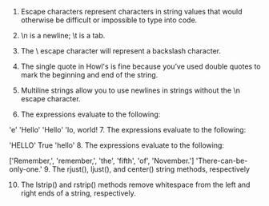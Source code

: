1. Escape characters represent characters in string values that would otherwise be difficult or impossible to type into code.

2. \n is a newline; \t is a tab.

3. The \\ escape character will represent a backslash character.

4. The single quote in Howl's is fine because you’ve used double quotes to mark the beginning and end of the string.

5. Multiline strings allow you to use newlines in strings without the \n escape character.

6. The expressions evaluate to the following:

'e'
'Hello'
'Hello'
'lo, world!
7. The expressions evaluate to the following:

'HELLO'
True
'hello'
8. The expressions evaluate to the following:

['Remember,', 'remember,', 'the', 'fifth', 'of', 'November.']
'There-can-be-only-one.'
9. The rjust(), ljust(), and center() string methods, respectively

10. The lstrip() and rstrip() methods remove whitespace from the left and right ends of a string, respectively.
